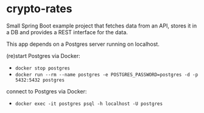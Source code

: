 # crypto-rates
Small Spring Boot example project that fetches data from an API, stores it in a DB and provides a REST interface for the data.

This app depends on a Postgres server running on localhost.

(re)start Postgres via Docker:
* `docker stop postgres`
* `docker run --rm --name postgres -e POSTGRES_PASSWORD=postgres -d -p 5432:5432 postgres`

connect to Postgres via Docker:
* `docker exec -it postgres psql -h localhost -U postgres`



